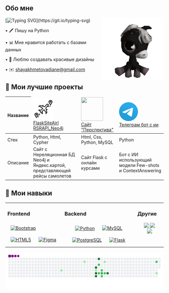 ## Обо мне

<img align='right' src='https://github.com/DiShaYa/DiShaYa/blob/main/ae24829ef1819eadb52252989f4a5139.gif' width='200'>

[![Typing SVG](https://readme-typing-svg.demolab.com?font=Fira+Code&weight=500&size=16&pause=810&color=552FA9&width=426&height=25&lines=>+%D0%9D%D0%B0%D1%87%D0%B8%D0%BD%D0%B0%D1%8E%D1%89%D0%B0%D1%8F+%D1%80%D0%B0%D0%B7%D1%80%D0%B0%D0%B1%D0%BE%D1%82%D1%87%D0%B8%D1%86%D0%B0_)](https://git.io/typing-svg)


• 🖍️ Пишу на Python

• 📊 Мне нравится работать с базами данных

• 🎀 Люблю создавать красивые дизайны

• ✉️ shayakhmetovadiane@gmail.com



## 💼 Мои лучшие проекты 
<table>
  <thead>
    <tr>
      <th>Название</th>
      <td>
        <img src='https://github.com/DiShaYa/DiShaYa/blob/main/4607757.png' width='65' height='65'>
        <br>
        <a href='https://github.com/DiShaYa/FlaskSiteAirl'>FlaskSiteAirl</a>
        <br>
        <a href='https://github.com/DiShaYa/RSRAPI_Neo4j'>RSRAPI_Neo4j</a>
      </td>
      <td>
        <img src='https://github.com/DiShaYa/vkr-iintegrated-development-environment-for-educational-systems-/blob/main/static/img/qwe.png' width='70' height='75'>
        <br>
        <a href='https://github.com/DiShaYa/vkr-iintegrated-development-environment-for-educational-systems-'>
          Сайт "Перспектива"
        </a>
      </td>
      <td>
        <img src='https://github.com/DiShaYa/DiShaYa/blob/main/512px-Telegram_2019_Logo.png' width='60' height='60'>
        <br>
        <a href="https://github.com/DiShaYa/AI-Tg-bot-models-FewShotClassificationAndContextQuestionAnswering">
          Телеграм бот с ии
        </a>
      </td>
    </tr>
  </thead>
  <tbody>
    <tr>
      <td>Стек</td>
      <td>Python, Html, Cypher</td>
      <td>Html, Css, Python, MySQL</td>
      <td>Python</td>
    </tr>
    <tr>
      <td>Описание</td>
      <td>Сайт с Нереляционная БД Neo4j и Яндекс.картой, представляющей рейсы самолетов</td>
      <td>Сайт Flask с онлайн курсами</td>
      <td>Бот с ИИ использующий модели Few-shots и ContextAnswering</td>
    </tr>
  </tbody>
</table>

## 🧩 Мои навыки 

<table style="width: 100%; table-layout: auto;"><tr><td valign="top" >



   
<div align="center;"> 
  <h3>Frontend</h3> 
  <a href="https://getbootstrap.com/docs/3.4/javascript/" target="_blank"><img style="margin: 10px" src="https://profilinator.rishav.dev/skills-assets/bootstrap-plain.svg" alt="Bootstrap" height="60" /></a>  
  <a href="https://en.wikipedia.org/wiki/HTML5" target="_blank"><img style="margin: 10px" src="https://profilinator.rishav.dev/skills-assets/html5-original-wordmark.svg" alt="HTML5" height="60" /></a>  
  <a href="https://www.figma.com/" target="_blank"><img style="margin: 10px" src="https://profilinator.rishav.dev/skills-assets/figma-icon.svg" alt="Figma" height="60" /></a>  
</div>

</td><td valign="top" >



### Backend  
<div align="center">  
<a href="https://www.python.org/" target="_blank"><img style="margin: 10px" src="https://profilinator.rishav.dev/skills-assets/python-original.svg" alt="Python" height="60"  width="" align="center"/></a>  
<a href="https://www.mysql.com/" target="_blank"><img style="margin: 10px" src="https://profilinator.rishav.dev/skills-assets/mysql-original-wordmark.svg" alt="MySQL" height="60" /></a>  
<a href="https://www.postgresql.org/" target="_blank"><img style="margin: 10px" src="https://profilinator.rishav.dev/skills-assets/postgresql-original-wordmark.svg" alt="PostgreSQL" height="60" /></a>  
<a href="https://flask.palletsprojects.com/" target="_blank"><img style="margin: 10px" src="https://profilinator.rishav.dev/skills-assets/flask.png" alt="Flask" height="60" /></a>  
</div>

</td><td valign="top" >



### Другие  

 <div align="center" style="padding: 0 20px;">
   <img src="https://upload.wikimedia.org/wikipedia/commons/e/e5/Neo4j-logo_color.png" align="center" height="34" width="" />

   <img src="https://huggingface.co/datasets/huggingface/brand-assets/resolve/main/hf-logo-with-title.png" align="center" height="40" width="" />

   <img src="https://upload.wikimedia.org/wikipedia/commons/thumb/d/d7/SQLAlchemy.svg/220px-SQLAlchemy.svg.png" align="center" height="45" width="" />
 </div>  


</td></tr></table>  

![snake gif](https://github.com/DiShaYa/DiShaYa/blob/output/github-contribution-grid-snake.gif)

<!--
**DiShaYa/DiShaYa** is a ✨ _special_ ✨ repository because its `README.md` (this file) appears on your GitHub profile.

Here are some ideas to get you started:

- 🔭 I’m currently working on ...
- 🌱 I’m currently learning ...
- 👯 I’m looking to collaborate on ...
- 🤔 I’m looking for help with ...
- 💬 Ask me about ...
- 📫 How to reach me: ...
- 😄 Pronouns: ...
- ⚡ Fun fact: ...
-->
